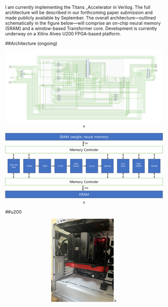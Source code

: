 I am currently implementing the Titans _Accelerator in Verilog.
The full architecture will be described in our forthcoming paper submission and made publicly available by September.
The overall architecture—outlined schematically in the figure below—will comprise an on-chip neural memory (SRAM) and a window-based Transformer core.
Development is currently underway on a Xilinx Alveo U200 FPGA-based platform.

##Architecture (ongoing)
<p align="center">
  <img src="top_arch.png" width="1000" >>
</p>

<p align="center">
  <img src="arch.png" width="1000" >>
</p>

##u200 
<p align="center">
  <img src="u200.jpeg" width="200" >>
</p>
